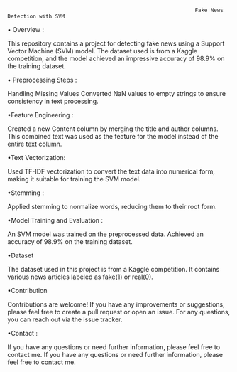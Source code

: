                                                                Fake News Detection with SVM

• Overview :

This repository contains a project for detecting fake news using a Support Vector Machine (SVM) model. The dataset used is from a Kaggle competition, and the model achieved an impressive accuracy of 98.9% on the training dataset.

• Preprocessing Steps :

Handling Missing Values
Converted NaN values to empty strings to ensure consistency in text processing.

•Feature Engineering :

Created a new Content column by merging the title and author columns. This combined text was used as the feature for the model instead of the entire text column.

•Text Vectorization:

Used TF-IDF vectorization to convert the text data into numerical form, making it suitable for training the SVM model.

•Stemming :

Applied stemming to normalize words, reducing them to their root form.

•Model Training and Evaluation :

An SVM model was trained on the preprocessed data.
Achieved an accuracy of 98.9% on the training dataset.

•Dataset

The dataset used in this project is from a Kaggle competition. It contains various news articles labeled as fake(1) or real(0).

•Contribution

Contributions are welcome! If you have any improvements or suggestions, please feel free to create a pull request or open an issue. For any questions, you can reach out via the issue tracker.

•Contact :

If you have any questions or need further information, please feel free to contact me.
If you have any questions or need further information, please feel free to contact me.
